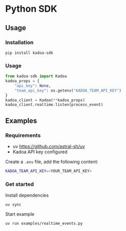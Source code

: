 # Python SDK

## Usage

### Installation

`pip install kadoa-sdk`

### Usage

```python
from kadoa-sdk import Kadoa
kadoa_props = {
    "api_key": None,
    "team_api_key": os.getenv("KADOA_TEAM_API_KEY")
}
kadoa_client = Kadoa(**kadoa_props)
kadoa_client.realtime.listen(process_event)
```

## Examples

### Requirements

- uv https://github.com/astral-sh/uv
- Kadoa API key configured


Create a `.env` file, add the following content:

```bash
KADOA_TEAM_API_KEY=<YOUR_TEAM_API_KEY>
```

### Get started

Install dependencies

`uv sync`

Start example

`uv run examples/realtime_events.py`
